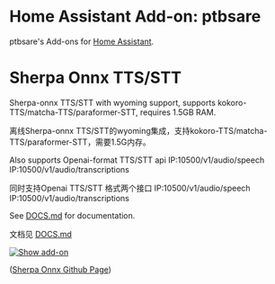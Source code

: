 # Home Assistant Add-on: ptbsare

ptbsare's Add-ons for [Home Assistant](https://www.home-assistant.io).

# Sherpa Onnx TTS/STT

  Sherpa-onnx TTS/STT with wyoming support, supports kokoro-TTS/matcha-TTS/paraformer-STT, requires 1.5GB RAM. 
  
  离线Sherpa-onnx TTS/STT的wyoming集成，支持kokoro-TTS/matcha-TTS/paraformer-STT，需要1.5G内存。
  
  Also supports Openai-format TTS/STT api  IP:10500/v1/audio/speech IP:10500/v1/audio/transcriptions
  
  同时支持Openai TTS/STT 格式两个接口  IP:10500/v1/audio/speech IP:10500/v1/audio/transcriptions

  See [DOCS.md](https://github.com/ptbsare/sherpa-onnx-tts-stt/blob/main/sherpa-onnx-tts-stt/DOCS.md) for documentation.

  文档见 [DOCS.md](https://github.com/ptbsare/sherpa-onnx-tts-stt/blob/main/sherpa-onnx-tts-stt/DOCS.md)

[![Show add-on](https://my.home-assistant.io/badges/supervisor_addon.svg)](https://my.home-assistant.io/redirect/supervisor_addon/?addon=adfd7a46_sherpa_onnx_tts_stt&repository_url=https%3A%2F%2Fgithub.com%2Fptbsare%2Fhome-assistant-addons)

  ([Sherpa Onnx Github Page](https://github.com/k2-fsa/sherpa-onnx))